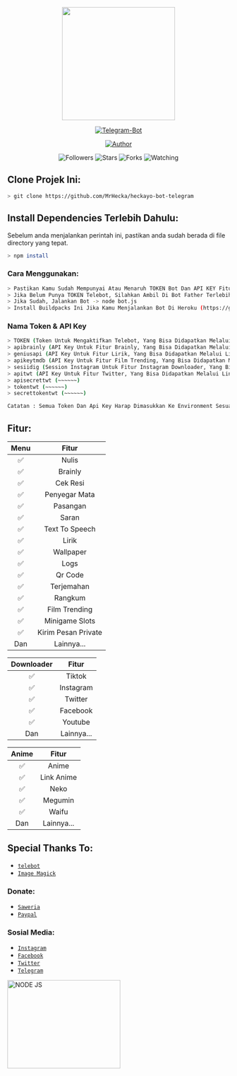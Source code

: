 <p align="center">
<img src="https://avatars0.githubusercontent.com/u/71875420?s=400&u=5c417305130d96788de7e5add2627c32c236cfd9&v=4" width="256" height="256"/>
</p>

<p align="center">
<a href="#"><img title="Telegram-Bot" src="https://img.shields.io/badge/Telegram%20Bot-blue?colorA=%23ff0000&colorB=00BFFF&style=for-the-badge"></a>
</p>

<p align="center">
<a href="https://github.com/MrHecka"><img title="Author" src="https://img.shields.io/badge/Author-MrHecka-darkblue.svg?style=for-the-badge&logo=github"></a>
</p>

<p align="center">
<img title="Followers" src="https://img.shields.io/github/followers/MrHecka?label=Followers&color=gold&style=flat-square">
<img title="Stars" src="https://img.shields.io/github/stars/MrHecka/whatsapp-bot?label=Stars&color=magenta&style=flat-square">
<img title="Forks" src="https://img.shields.io/github/forks/MrHecka/whatsapp-bot?label=Forks&color=brickred&style=flat-square">
<img title="Watching" src="https://img.shields.io/github/watchers/MrHecka/whatsapp-bot?label=Watchers&color=red&style=flat-square">
</p>


## Clone Projek Ini:

```bash
> git clone https://github.com/MrHecka/heckayo-bot-telegram
```

## Install Dependencies Terlebih Dahulu:
Sebelum anda menjalankan perintah ini, pastikan anda sudah berada di file directory yang tepat.

```bash
> npm install
```

### Cara Menggunakan:
```bash
> Pastikan Kamu Sudah Mempunyai Atau Menaruh TOKEN Bot Dan API KEY Fitur Lainnya Di Environment (process.env.{nama_env})
> Jika Belum Punya TOKEN Telebot, Silahkan Ambil Di Bot Father Terlebih Dahulu!
> Jika Sudah, Jalankan Bot -> node bot.js
> Install Buildpacks Ini Jika Kamu Menjalankan Bot Di Heroku (https://github.com/DuckyTeam/heroku-buildpack-imagemagick)
```

### Nama Token & API Key
```bash
> TOKEN (Token Untuk Mengaktifkan Telebot, Yang Bisa Didapatkan Melalui Telegram Bot Father => https://telegram.me/BotFather)
> apibrainly (API Key Untuk Fitur Brainly, Yang Bisa Didapatkan Melalui Link => http://docs.farzain.com/normal/brainly.php)
> geniusapi (API Key Untuk Fitur Lirik, Yang Bisa Didapatkan Melalui Link => https://docs.genius.com)
> apikeytmdb (API Key Untuk Fitur Film Trending, Yang Bisa Didapatkan Melalui Link => https://www.themoviedb.org/settings/api)
> sesiidig (Session Instagram Untuk Fitur Instagram Downloader, Yang Bisa Didapatkan Melalui Cara => https://www.npmjs.com/package/scraper-instagram)
> apitwt (API Key Untuk Fitur Twitter, Yang Bisa Didapatkan Melalui Link => https://developer.twitter.com/en/portal/dashboard)
> apisecrettwt (~~~~~~)
> tokentwt (~~~~~~)
> secrettokentwt (~~~~~~)

Catatan : Semua Token Dan Api Key Harap Dimasukkan Ke Environment Sesuai Nama Masing-Masing (process.env.{namanya})
```

## Fitur:

| Menu |                Fitur           |
| :-----------: | :--------------------------------: |
|       ✅       | Nulis          |
|       ✅       | Brainly          |
|       ✅       | Cek Resi                    |
|       ✅       | Penyegar Mata                        |
|       ✅       | Pasangan   |
|       ✅       | Saran   |
|       ✅       | Text To Speech   |
|       ✅       | Lirik   |
|       ✅       | Wallpaper   |
|       ✅       | Logs   |
|       ✅       | Qr Code   |
|       ✅       | Terjemahan   |
|       ✅       | Rangkum   |
|       ✅       | Film Trending   |
|       ✅       | Minigame Slots   |
|       ✅       | Kirim Pesan Private   |
|      Dan        |   Lainnya...                     |


| Downloader |                     Fitur                |
| :------------: | :---------------------------------------------: |
|       ✅        |   Tiktok                    |
|       ✅        |   Instagram         |
|       ✅        |   Twitter                  |
|       ✅        |   Facebook                  |
|       ✅        |   Youtube                  |
|      Dan        |   Lainnya...                     |


| Anime  |                     Fitur                     |
| :------------: | :---------------------------------------------: |
|       ✅        |   Anime             |
|       ✅        |   Link Anime                |
|       ✅        |   Neko     |
|       ✅        |   Megumin           |
|       ✅        |   Waifu     |
|      Dan        |   Lainnya...                     |

## Special Thanks To:
* [`telebot`](https://github.com/mullwar/telebot)
* [`Image Magick`](https://github.com/DuckyTeam/heroku-buildpack-imagemagick)

### Donate:
* [`Saweria`](https://saweria.co/Heckayo)
* [`Paypal`](https://paypal.me/mrplo/)

### Sosial Media:
* [`Instagram`](https://www.instagram.com/anone14_)
* [`Facebook`](https://www.facebook.com/MrHecka)
* [`Twitter`](https://twitter.com/heckabinary)
* [`Telegram`](https://telegram.me/MrHecka)

<img title="NODE JS" width="256" height="200" src="https://upload.wikimedia.org/wikipedia/commons/thumb/d/d9/Node.js_logo.svg/1920px-Node.js_logo.svg.png">


